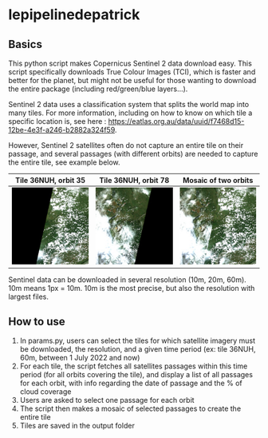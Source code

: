 # lepipelinedepatrick

## Basics 

This python script makes Copernicus Sentinel 2 data download easy. This script specifically downloads True Colour Images (TCI), which is faster and better for the planet, but might not be useful for those wanting to download the entire package (including red/green/blue layers...).

Sentinel 2 data uses a classification system that splits the world map into many tiles. For more information, including on how to know on which tile a specific location is, see here : https://eatlas.org.au/data/uuid/f7468d15-12be-4e3f-a246-b2882a324f59.

However, Sentinel 2 satellites often do not capture an entire tile on their passage, and several passages (with different orbits) are needed to capture the entire tile, see example below.

| Tile 36NUH, orbit 35  | Tile 36NUH, orbit 78 | Mosaic of two orbits |
| --- | --- | --- |
| ![alt text](https://github.com/memoirevive/lepipelinedepatrick/blob/main/example/36NUH_35.jpg?raw=true) | ![alt text](https://github.com/memoirevive/lepipelinedepatrick/blob/main/example/36NUH_78.jpg?raw=true) | ![alt text](https://github.com/memoirevive/lepipelinedepatrick/blob/main/example/36NUH.jpg?raw=true) |

Sentinel data can be downloaded in several resolution (10m, 20m, 60m). 10m means 1px = 10m. 10m is the most precise, but also the resolution with largest files. 

## How to use

1. In params.py, users can select the tiles for which satellite imagery must be downloaded, the resolution, and a given time period (ex: tile 36NUH, 60m, between 1 July 2022 and now)
2. For each tile, the script fetches all satellites passages within this time period (for all orbits covering the tile), and display a list of all passages for each orbit, with info regarding the date of passage and the % of cloud coverage
4. Users are asked to select one passage for each orbit
5. The script then makes a mosaic of selected passages to create the entire tile
6. Tiles are saved in the output folder
